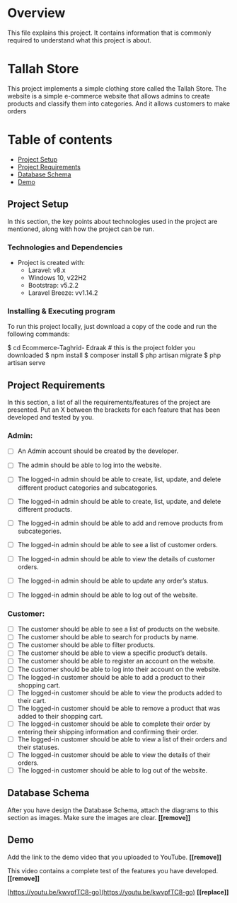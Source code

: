 # Overview
This file explains this project.
It contains information that is commonly required to understand what this project is about.

# Tallah Store
This project implements a simple clothing store called the Tallah Store. The website is a simple e-commerce website that allows admins to create products and classify them into categories. And it allows customers to make orders

# Table of contents
* [Project Setup](#project-setup)
* [Project Requirements](#project-requirements)
* [Database Schema](#database-schema)
* [Demo](#demo)


## Project Setup

In this section, the key points about technologies used in the project are mentioned, along with how the project can be run.

### Technologies and Dependencies

* Project is created with:
  * Laravel: v8.x
  * Windows 10, v22H2
  * Bootstrap: v5.2.2
  * Laravel Breeze: vv1.14.2

### Installing & Executing program
To run this project locally, just download a copy of the code and run the following commands:

$ cd Ecommerce-Taghrid- Edraak # this is the project folder you downloaded
$ npm install
$ composer install
$ php artisan migrate
$ php artisan serve

## Project Requirements
In this section, a list of all the requirements/features of the project are presented.
Put an X between the brackets for each feature that has been developed and tested by you.

### Admin:
- [ ] An Admin account should be created by the developer.
- [ ] The admin should be able to log into the website.
- [ ] The logged-in admin should be able to create, list, update, and delete different product categories and subcategories.
- [ ] The logged-in admin should be able to create, list, update, and delete different products.
- [ ] The logged-in admin should be able to add and remove products from subcategories.
- [ ] The logged-in admin should be able to see a list of customer orders.
- [ ] The logged-in admin should be able to view the details of customer orders.
- [ ] The logged-in admin should be able to update any order’s status.
- [ ] The logged-in admin should be able to log out of the website.


### Customer:
- [ ] The customer should be able to see a list of products on the website.
- [ ] The customer should be able to search for products by name.
- [ ] The customer should be able to filter products.
- [ ] The customer should be able to view a specific product’s details.
- [ ] The customer should be able to register an account on the website.
- [ ] The customer should be able to log into their account on the website.
- [ ] The logged-in customer should be able to add a product to their shopping cart.
- [ ] The logged-in customer should be able to view the products added to their cart.
- [ ] The logged-in customer should be able to remove a product that was added to their shopping cart.
- [ ] The logged-in customer should be able to complete their order by entering their shipping information and confirming their order.
- [ ] The logged-in customer should be able to view a list of their orders and their statuses.
- [ ] The logged-in customer should be able to view the details of their orders.
- [ ] The logged-in customer should be able to log out of the website.

## Database Schema
After you have design the Database Schema, attach the diagrams to this section as images. Make sure the images are clear. **[[remove]]**

## Demo 
Add the link to the demo video that you uploaded to YouTube. **[[remove]]**

This video contains a complete test of the features you have developed. **[[remove]]**

[https://youtu.be/kwvpfTC8-go](https://youtu.be/kwvpfTC8-go) **[[replace]]**
